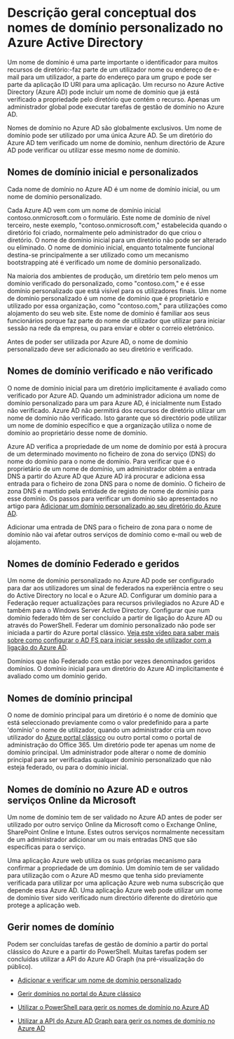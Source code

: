 <properties
    pageTitle="Descrição geral conceptual dos nomes de domínio personalizado no Azure Active Directory | Microsoft Azure"
    description="Explica a arquitetura conceptual para utilizar nomes de domínio personalizado no Azure Active directory, incluindo a Federação do single sign-on"
    services="active-directory"
    documentationCenter=""
    authors="jeffsta"
    manager="femila"
    editor=""/>

<tags
    ms.service="active-directory"
    ms.workload="identity"
    ms.tgt_pltfrm="na"
    ms.devlang="na"
    ms.topic="article"
    ms.date="10/04/2016"
    ms.author="curtand;jeffsta"/>

# <a name="conceptual-overview-of-custom-domain-names-in-azure-active-directory"></a>Descrição geral conceptual dos nomes de domínio personalizado no Azure Active Directory

Um nome de domínio é uma parte importante o identificador para muitos recursos de diretório:-faz parte de um utilizador nome ou endereço de e-mail para um utilizador, a parte do endereço para um grupo e pode ser parte da aplicação ID URI para uma aplicação. Um recurso no Azure Active Directory (Azure AD) pode incluir um nome de domínio que já está verificado a propriedade pelo diretório que contém o recurso. Apenas um administrador global pode executar tarefas de gestão de domínio no Azure AD.

Nomes de domínio no Azure AD são globalmente exclusivos. Um nome de domínio pode ser utilizado por uma única Azure AD. Se um diretório do Azure AD tem verificado um nome de domínio, nenhum directório de Azure AD pode verificar ou utilizar esse mesmo nome de domínio.

## <a name="initial-and-custom-domain-names"></a>Nomes de domínio inicial e personalizados

Cada nome de domínio no Azure AD é um nome de domínio inicial, ou um nome de domínio personalizado.

Cada Azure AD vem com um nome de domínio inicial contoso.onmicrosoft.com o formulário. Este nome de domínio de nível terceiro, neste exemplo, "contoso.onmicrosoft.com," estabelecida quando o diretório foi criado, normalmente pelo administrador do que criou o diretório. O nome de domínio inicial para um diretório não pode ser alterado ou eliminado. O nome de domínio inicial, enquanto totalmente funcional destina-se principalmente a ser utilizado como um mecanismo bootstrapping até é verificado um nome de domínio personalizado.

Na maioria dos ambientes de produção, um diretório tem pelo menos um domínio verificado do personalizado, como "contoso.com," e é esse domínio personalizado que está visível para os utilizadores finais. Um nome de domínio personalizado é um nome de domínio que é proprietário e utilizado por essa organização, como "contoso.com," para utilizações como alojamento do seu web site. Este nome de domínio é familiar aos seus funcionários porque faz parte do nome de utilizador que utilizar para iniciar sessão na rede da empresa, ou para enviar e obter o correio eletrónico.

Antes de poder ser utilizada por Azure AD, o nome de domínio personalizado deve ser adicionado ao seu diretório e verificado.

## <a name="verified-and-unverified-domain-names"></a>Nomes de domínio verificado e não verificado

O nome de domínio inicial para um diretório implicitamente é avaliado como verificado por Azure AD. Quando um administrador adiciona um nome de domínio personalizado para um para Azure AD, é inicialmente num Estado não verificado. Azure AD não permitirá dos recursos de diretório utilizar um nome de domínio não verificado. Isto garante que só directório pode utilizar um nome de domínio específico e que a organização utiliza o nome de domínio ao proprietário desse nome de domínio.

Azure AD verifica a propriedade de um nome de domínio por está à procura de um determinado movimento no ficheiro de zona do serviço (DNS) do nome do domínio para o nome de domínio. Para verificar que é o proprietário de um nome de domínio, um administrador obtém a entrada DNS a partir do Azure AD que Azure AD irá procurar e adiciona essa entrada para o ficheiro de zona DNS para o nome de domínio. O ficheiro de zona DNS é mantido pela entidade de registo de nome de domínio para esse domínio. Os passos para verificar um domínio são apresentados no artigo para [Adicionar um domínio personalizado ao seu diretório do Azure AD](active-directory-add-domain.md).

Adicionar uma entrada de DNS para o ficheiro de zona para o nome de domínio não vai afetar outros serviços de domínio como e-mail ou web de alojamento.

## <a name="federated-and-managed-domain-names"></a>Nomes de domínio Federado e geridos

Um nome de domínio personalizado no Azure AD pode ser configurado para dar aos utilizadores um sinal de federados na experiência entre o seu do Active Directory no local e o Azure AD. Configurar um domínio para a Federação requer actualizações para recursos privilegiados no Azure AD e também para o Windows Server Active Directory. Configurar que num domínio federado têm de ser concluído a partir de ligação do Azure AD ou através do PowerShell. Federar um domínio personalizado não pode ser iniciada a partir do Azure portal clássico. [Veja este vídeo para saber mais sobre como configurar o AD FS para iniciar sessão de utilizador com a ligação do Azure AD](http://channel9.msdn.com/Series/Azure-Active-Directory-Videos-Demos/Configuring-AD-FS-for-user-sign-in-with-Azure-AD-Connect).

Domínios que não Federado com estão por vezes denominados geridos domínios. O domínio inicial para um diretório do Azure AD implicitamente é avaliado como um domínio gerido.

## <a name="primary-domain-names"></a>Nomes de domínio principal

O nome de domínio principal para um diretório é o nome de domínio que está seleccionado previamente como o valor predefinido para a parte 'domínio' o nome de utilizador, quando um administrador cria um novo utilizador do [Azure portal clássico](https://manage.windowsazure.com/) ou outro portal como o portal de administração do Office 365. Um diretório pode ter apenas um nome de domínio principal. Um administrador pode alterar o nome de domínio principal para ser verificadas qualquer domínio personalizado que não esteja federado, ou para o domínio inicial.

## <a name="domain-names-in-azure-ad-and-other-microsoft-online-services"></a>Nomes de domínio no Azure AD e outros serviços Online da Microsoft

Um nome de domínio tem de ser validado no Azure AD antes de poder ser utilizado por outro serviço Online da Microsoft como o Exchange Online, SharePoint Online e Intune. Estes outros serviços normalmente necessitam de um administrador adicionar um ou mais entradas DNS que são específicas para o serviço.

Uma aplicação Azure web utiliza os suas próprias mecanismo para confirmar a propriedade de um domínio. Um domínio tem de ser validado para utilização com o Azure AD mesmo que tenha sido previamente verificada para utilizar por uma aplicação Azure web numa subscrição que depende essa Azure AD. Uma aplicação Azure web pode utilizar um nome de domínio tiver sido verificado num directório diferente do diretório que protege a aplicação web.

## <a name="managing-domain-names"></a>Gerir nomes de domínio

Podem ser concluídas tarefas de gestão de domínio a partir do portal clássico do Azure e a partir do PowerShell. Muitas tarefas podem ser concluídas utilizar a API do Azure AD Graph (na pré-visualização do público).

-   [Adicionar e verificar um nome de domínio personalizado](active-directory-add-domain.md)

-   [Gerir domínios no portal do Azure clássico](active-directory-add-manage-domain-names.md)

-   [Utilizar o PowerShell para gerir os nomes de domínio no Azure AD](https://msdn.microsoft.com/library/azure/e1ef403f-3347-4409-8f46-d72dafa116e0#BKMK_ManageDomains)

-   [Utilizar a API do Azure AD Graph para gerir os nomes de domínio no Azure AD](https://msdn.microsoft.com/Library/Azure/Ad/Graph/api/domains-operations)
